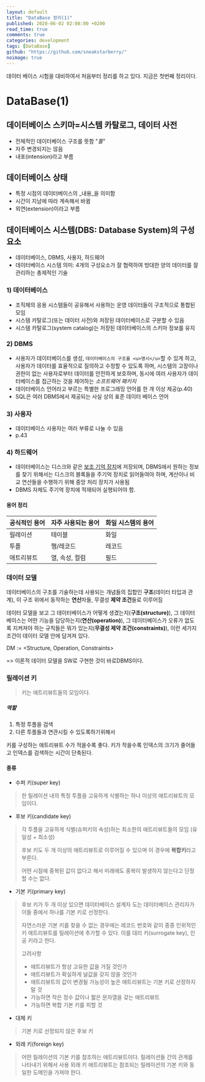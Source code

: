 ```yaml
---
layout: default
title: "DataBase 정리(1)"
published: 2020-06-02 02:08:00 +0200
read_time: true
comments: true
categories: development
tags: [DataBase]
github: "https://github.com/sneakstarberry/"
noimage: true
---
```

데이터 베이스 시험을 대비하여서 처음부터 정리를 하고 있다. 지금은 첫번째 정리이다.

<!--more-->

# DataBase(1)
## 데이터베이스 스키마=시스템 카탈로그, 데이터 사전

- 전체적인 데이터베이스 구조를 뜻함 "_틀_"
- 자주 변경되지는 않음
- 내포(intension)라고 부름

## 데이터베이스 상태

- 특정 시점의 데이터베이스의 _내용_을 의미함
- 시간이 지남에 따라 계속해서 바뀜
- 외연(extension)이라고 부름

## 데이터베이스 시스템(DBS: Database System)의 구성 요소

- 데이터베이스, DBMS, 사용자, 하드웨어
- 데이터베이스 시스템 의미: 4개의 구성요소가 잘 협력하여 방대한 양의 데이터를 잘 관리하는 총제적인 기술

### 1) 데이터베이스

- 조직체의 응용 시스템들이 공유해서 사용하는 운영 데이터들이 구조적으로 통합된 모임
- 시스템 카탈로그(또는 데이터 사전)와 저장된 데이터베이스로 구분할 수 있음
- 시스템 카탈로그(system catalog)는 저장된 데이터베이스의 스키마 정보를 유지

### 2) DBMS

- 사용자가 데이터베이스를 생성, ``데이터베이스의 구조를 <u>명시</u>``할 수 있게 하고, 사용자가 데이터를 효율적으로 질의하고 수정할 수 있도록 하며, 시스템의 고장이나 권한이 없는 사용자로부터 데이터를 안전하게 보호하며, 동시에 여러 사용자가 데이터베이스를 접근하는 것을 제어하는 _소프트웨어 패키지_
- 데이터베이스 언어라고 부르는 특별한 프로그래밍 언어를 한 개 이상 제공(p.40)
- SQL은 여러 DBMS에서 제공되는 사실 상의 표준 데이터 베이스 언어

### 3) 사용자

- 데이터베이스 사용자는 여러 부류로 나눌 수 있음
- p.43

### 4) 하드웨어

- 데이터베이스는 디스크와 같은 <u>보조 기억 장치</u>에 저장되며, DBMS에서 원하는 정보를 찾기 위해서는 디스크의 블록들을 주기억 장치로 읽어들여야 하며, 계산이나 비교 연산들을 수행하기 위해 중앙 처리 장치가 사용됨
- DBMS 자체도 주기억 장치에 적재되어 실행되어야 함.

 #### 용어 정리

| 공식적인 용어 | 자주 사용되는 용어 | 화일 시스템의 용어 |
| ------------- | ------------------ | ------------------ |
| 릴레이션      | 테이블             | 화일               |
| 투플          | 행/레코드          | 레코드             |
| 애트리뷰트    | 열, 속성, 컬럼     | 필드               |

### 데이터 모델

데이터베이스의 구조를 기술하는데 사용되는 개념들의 집합인 **구조**(데이터 타입과 관계), 이 구조 위에서 동작하는 **연산**자들, 무결성 **제약 조건**들로 이루어짐

데이터 모델을 보고 그 데이터베이스가 어떻게 생겼는지(__구조(structure)__), 그 데이터베이스는 어떤 기능을 담당하는지(__연산(operation)__),  그 데이터베이스가 오류가 없도록 지켜져야 하는 규칙들은 뭐가 있는지(**무결성 제약 조건(constraints)**), 이런 세가지 조건이 데이터 모델 안에 담겨져 있다.

DM := <Structure, Operation, Constraints>

=> 이론적 데이터 모델을 SW로 구현한 것이 바로DBMS이다.

### 릴레이션 키
> 키는 애트리뷰트들의 모임이다.

##### 역할

1. 특정 투플을 검색
2. 다른 투플들과 연관시킬 수 있도록하기위해서

키를 구성하는 애트리뷰트 수가 적을수록 좋다.
키가 작을수록 인덱스의 크기가 줄어들고 인덱스를 검색하는 시간이 단축된다.

#### 종류

- 수퍼 키(super key)

> 한 릴레이션 내의 특정 투플을 고유하게 식별하는 하나 이상의 애트리뷰트의 모임이다.

- 후보 키(candidate key)

> 각 투플을 고유하게 식별(슈퍼키의 속성)하는 최소한의 애트리뷰트들의 모임 (유일성 + 최소성)
>
> 후보 키도 두 개 이상의 애트리뷰트로 이루어질 수 있으며 이 경우에 **복합키**라고 부른다.
>
> 어떤 시점에 중복된 값이 없다고 해서 미래에도 중복이  발생하지 않는다고 단정할 수는 없다.

- 기본 키(primary key)

> 후보 키가 두 개 이상 있으면 데이터베이스 설계자 도는 데이터베이스 관리자가 이들 중에서 하나를 기본 키로 선정한다.
>
> 자연스러운 기본 키를 찾을 수 없는 경우에는 레코드 번호와 같이 종종 인위적인 키 애트리뷰트를 릴레이션에 추가할 수 있다. 이를 대리 키(surrogate key), 인공 키라고 한다.
>
> 고려사항
>
> - 애트리뷰트가 항상 고유한 값을 가질 것인가
> - 애트리뷰트가 확실하게 널값을 갖지 않을 것인가
> - 애트리뷰트의 값이 변경될 가능성이 높은 애트리뷰트는 기본 키로 선정하지 말 것
> - 가능하면 작은 정수 값이나 짧은 문자열을 갖는 애트리뷰트
> - 가능하면 복합 기본 키를 피할 것

- 대체 키

> 기본 키로 선정되지 않은 후보 키

- 외래 키(foreign key)

> 어떤 릴레이션의 기본 키를 참조하는 애트리뷰트이다.
> 릴레이션들 간의 관계를 나타내기 위해서 사용
> 외래 키 애트리뷰트는 참조되는 릴레이션의 기본 키와 동일한 도메인을 가져야 한다.